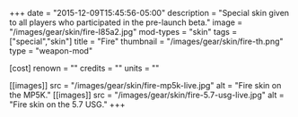 +++
date = "2015-12-09T15:45:56-05:00"
description = "Special skin given to all players who participated in the pre-launch beta."
image = "/images/gear/skin/fire-l85a2.jpg"
mod-types = "skin"
tags = ["special","skin"]
title = "Fire"
thumbnail = "/images/gear/skin/fire-th.png"
type = "weapon-mod"

[cost]
  renown = ""
  credits = ""
  units = ""

[[images]]
  src = "/images/gear/skin/fire-mp5k-live.jpg"
  alt = "Fire skin on the MP5K."
[[images]]
  src = "/images/gear/skin/fire-5.7-usg-live.jpg"
  alt = "Fire skin on the 5.7 USG."
+++
